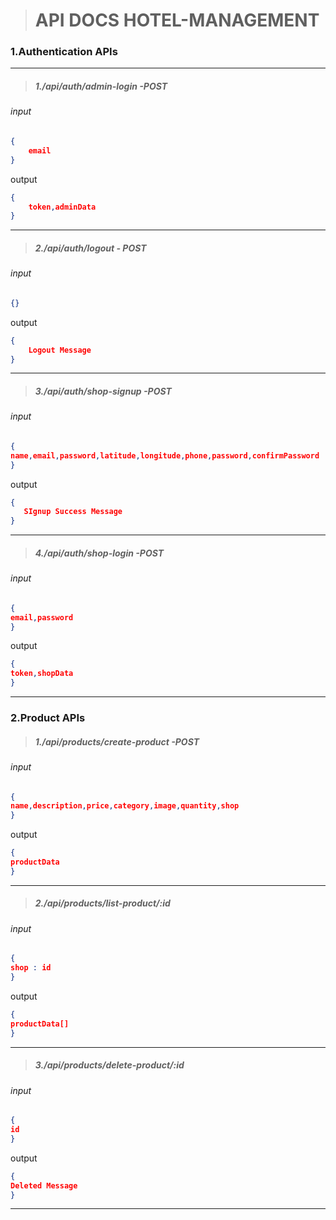 > # API DOCS HOTEL-MANAGEMENT

### 1.Authentication APIs

------------


> ##### 1./api/auth/admin-login -POST
###### input
```json
{
    email
}
```
output
```json
{
    token,adminData
}
```
------------


> ##### 2./api/auth/logout - POST
###### input
```json
{}
```
output
```json
{
    Logout Message
}
```
------------
>##### 3./api/auth/shop-signup -POST
###### input
```json
{
name,email,password,latitude,longitude,phone,password,confirmPassword
}
```
output
```json
{
   SIgnup Success Message
}
```
------------
>##### 4./api/auth/shop-login -POST
###### input
```json
{
email,password
}
```
output
```json
{
token,shopData
}
```
------------
### 2.Product APIs
>##### 1./api/products/create-product -POST
###### input
```json
{
name,description,price,category,image,quantity,shop
}
```
output
```json
{
productData
}
```
------------
>##### 2./api/products/list-product/:id
###### input
```json
{
shop : id
}
```
output
```json
{
productData[]
}
```
------------

>##### 3./api/products/delete-product/:id
###### input
```json
{
id
}
```
output
```json
{
Deleted Message
}
```
------------
